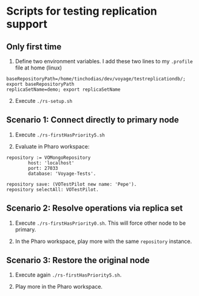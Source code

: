 
# Scripts for testing replication support

## Only first time

1. Define two environment variables. I add these two lines to my `.profile` file at home (linux)

```
baseRepositoryPath=/home/tinchodias/dev/voyage/testreplicationdb/; export baseRepositoryPath
replicaSetName=demo; export replicaSetName
```

2. Execute `./rs-setup.sh`


## Scenario 1: Connect directly to primary node

1. Execute `./rs-firstHasPriority5.sh`

2. Evaluate in Pharo workspace:

```
repository := VOMongoRepository
		host: 'localhost'
		port: 27033
		database: 'Voyage-Tests'.
		
repository save: (VOTestPilot new name: 'Pepe').
repository selectAll: VOTestPilot.
```

## Scenario 2: Resolve operations via replica set

1. Execute `./rs-firstHasPriority0.sh`. This will force other node to be primary.

2. In the Pharo workspace, play more with the same `repository` instance.


## Scenario 3: Restore the original node

1. Execute again `./rs-firstHasPriority5.sh`. 

2. Play more in the Pharo workspace.

